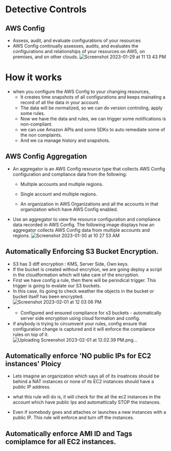 # Detective Controls

## AWS Config 
* Assess, audit, and evaluate configurations of your resources
* AWS Config continually assesses, audits, and evaluates the configurations and relationships of your resources on AWS, on premises, and on other clouds.
![Screenshot 2023-01-29 at 11 13 43 PM](https://user-images.githubusercontent.com/55474202/215392880-0c72fdfb-0d8a-426a-a881-deb813d9edf4.png)

# How it works
* when you configure the AWS Config to your changing resources,
    * It creates time snapshots of all configurations and keeps mainating a record of all the data in your account.
    * The data will be normalized, so we can do version controling, apply some rules.
    * Now we have the data and rules, we can trigger some notifications is non-compliant.
    * we can use Amazon APIs and some SDKs to auto remediate some of the non complaints.
    * And we ca manage history and snapshots.

## AWS Config Aggregation
* An aggregator is an AWS Config resource type that collects AWS Config configuration and compliance data from the following:

    * Multiple accounts and multiple regions.

    * Single account and multiple regions.

    * An organization in AWS Organizations and all the accounts in that organization which have AWS Config enabled.

* Use an aggregator to view the resource configuration and compliance data recorded in AWS Config. The following image displays how an aggregator collects AWS Config data from multiple accounts and regions.
![Screenshot 2023-01-30 at 10 27 53 AM](https://user-images.githubusercontent.com/55474202/215535168-454319a4-e4aa-4345-a1fe-64d64a9232ae.png)

## Automatically Enforcing S3 Bucket Encryption.
 * S3 has 3 diff encryption : KMS, Server Side, Own keys.
 * If the bucket is created without encrytion, we are going deploy a script in the cloudformation which will take care of the encryption.
 * First we have config a rule, then there will be periodical trigger. This trigger is going to evalate our S3 buckets.
 * In this case, its going to check weather the objects in the bucket or bucket itself has been encrypted.
![Screenshot 2023-02-01 at 12 03 06 PM](https://user-images.githubusercontent.com/55474202/216125696-e6fc82d9-0d07-4489-8130-23ad82950a0e.png)
* * Configured and ensured compliance for s3 buckets - automatically server side encryption using cloud formation and config.
* if anybody is trying to circumvent your rules, config ensure that configuration change is captured and it will enforce the compilance rules on top of it.
![Uploading Screenshot 2023-02-01 at 12.02.39 PM.png…]()

## Automatically enforce 'NO public IPs for EC2 instances' Ploicy
* Lets imagine an organization which says all of its insatnces should be behind a NAT instances or none of its EC2 instances should have a public IP address.


* what this rule will do is, it will check for the all the ec2 instances in the account which have public Ips and automattically STOP the instances.
* Even if somebody goes and attaches or launches a new instances with a public IP. This rule will enforce and turn off the instances.

##  Automatically enforce  AMI ID and Tags comiplamce for all EC2 instances.




